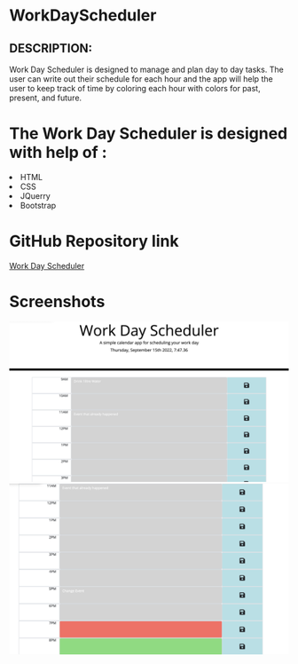 # WorkDayScheduler
<h2>DESCRIPTION:</h2>
<p>Work Day Scheduler is designed to manage and plan day to day tasks. The user can write out their schedule for each hour and the app will help the user to keep track of time by coloring each hour with colors for past, present, and future.</p>

# The Work Day Scheduler is designed with help of :
<li>HTML</li>
<li>CSS</li>
<li>JQuerry</li>
<li>Bootstrap</li>

# GitHub Repository link
<a href="https://github.com/vinitapp/WorkDayScheduler.git">Work Day Scheduler</a>

# Screenshots
<img src = "./assets/images/WorkDayPlan.png" alt="Planner">
<img src = "./assets/images/pastPresentFuture.png" alt="Color change">